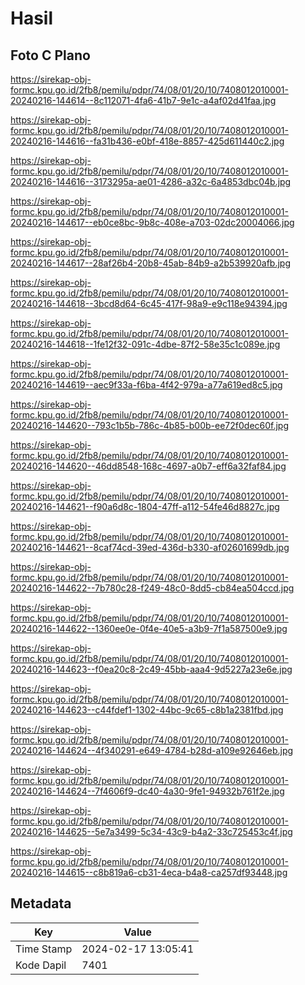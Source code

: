 # Hasil

## Foto C Plano

https://sirekap-obj-formc.kpu.go.id/2fb8/pemilu/pdpr/74/08/01/20/10/7408012010001-20240216-144614--8c112071-4fa6-41b7-9e1c-a4af02d41faa.jpg

https://sirekap-obj-formc.kpu.go.id/2fb8/pemilu/pdpr/74/08/01/20/10/7408012010001-20240216-144616--fa31b436-e0bf-418e-8857-425d611440c2.jpg

https://sirekap-obj-formc.kpu.go.id/2fb8/pemilu/pdpr/74/08/01/20/10/7408012010001-20240216-144616--3173295a-ae01-4286-a32c-6a4853dbc04b.jpg

https://sirekap-obj-formc.kpu.go.id/2fb8/pemilu/pdpr/74/08/01/20/10/7408012010001-20240216-144617--eb0ce8bc-9b8c-408e-a703-02dc20004066.jpg

https://sirekap-obj-formc.kpu.go.id/2fb8/pemilu/pdpr/74/08/01/20/10/7408012010001-20240216-144617--28af26b4-20b8-45ab-84b9-a2b539920afb.jpg

https://sirekap-obj-formc.kpu.go.id/2fb8/pemilu/pdpr/74/08/01/20/10/7408012010001-20240216-144618--3bcd8d64-6c45-417f-98a9-e9c118e94394.jpg

https://sirekap-obj-formc.kpu.go.id/2fb8/pemilu/pdpr/74/08/01/20/10/7408012010001-20240216-144618--1fe12f32-091c-4dbe-87f2-58e35c1c089e.jpg

https://sirekap-obj-formc.kpu.go.id/2fb8/pemilu/pdpr/74/08/01/20/10/7408012010001-20240216-144619--aec9f33a-f6ba-4f42-979a-a77a619ed8c5.jpg

https://sirekap-obj-formc.kpu.go.id/2fb8/pemilu/pdpr/74/08/01/20/10/7408012010001-20240216-144620--793c1b5b-786c-4b85-b00b-ee72f0dec60f.jpg

https://sirekap-obj-formc.kpu.go.id/2fb8/pemilu/pdpr/74/08/01/20/10/7408012010001-20240216-144620--46dd8548-168c-4697-a0b7-eff6a32faf84.jpg

https://sirekap-obj-formc.kpu.go.id/2fb8/pemilu/pdpr/74/08/01/20/10/7408012010001-20240216-144621--f90a6d8c-1804-47ff-a112-54fe46d8827c.jpg

https://sirekap-obj-formc.kpu.go.id/2fb8/pemilu/pdpr/74/08/01/20/10/7408012010001-20240216-144621--8caf74cd-39ed-436d-b330-af02601699db.jpg

https://sirekap-obj-formc.kpu.go.id/2fb8/pemilu/pdpr/74/08/01/20/10/7408012010001-20240216-144622--7b780c28-f249-48c0-8dd5-cb84ea504ccd.jpg

https://sirekap-obj-formc.kpu.go.id/2fb8/pemilu/pdpr/74/08/01/20/10/7408012010001-20240216-144622--1360ee0e-0f4e-40e5-a3b9-7f1a587500e9.jpg

https://sirekap-obj-formc.kpu.go.id/2fb8/pemilu/pdpr/74/08/01/20/10/7408012010001-20240216-144623--f0ea20c8-2c49-45bb-aaa4-9d5227a23e6e.jpg

https://sirekap-obj-formc.kpu.go.id/2fb8/pemilu/pdpr/74/08/01/20/10/7408012010001-20240216-144623--c44fdef1-1302-44bc-9c65-c8b1a2381fbd.jpg

https://sirekap-obj-formc.kpu.go.id/2fb8/pemilu/pdpr/74/08/01/20/10/7408012010001-20240216-144624--4f340291-e649-4784-b28d-a109e92646eb.jpg

https://sirekap-obj-formc.kpu.go.id/2fb8/pemilu/pdpr/74/08/01/20/10/7408012010001-20240216-144624--7f4606f9-dc40-4a30-9fe1-94932b761f2e.jpg

https://sirekap-obj-formc.kpu.go.id/2fb8/pemilu/pdpr/74/08/01/20/10/7408012010001-20240216-144625--5e7a3499-5c34-43c9-b4a2-33c725453c4f.jpg

https://sirekap-obj-formc.kpu.go.id/2fb8/pemilu/pdpr/74/08/01/20/10/7408012010001-20240216-144615--c8b819a6-cb31-4eca-b4a8-ca257df93448.jpg


## Metadata

| Key        | Value               |
| ---------- | ------------------- |
| Time Stamp | 2024-02-17 13:05:41 |
| Kode Dapil | 7401                |




